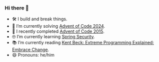 ### Hi there 👋

- 🛠 I build and break things.
- 🤩 I’m currently solving [Advent of Code 2024](https://github.com/andilau/advent-of-code-2024).
- 🎉 I recently completed [Advent of Code 2015](https://github.com/andilau/advent-of-code-2015).
- 🤓 I’m currently learning [Spring Security](https://spring.io/projects/spring-security).
- 📚 I’m currently reading [Kent Beck: Extreme Programming Explained: Embrace Change](https://www.oreilly.com/library/view/extreme-programming-explained/0321278658/).
- 😄 Pronouns: he/him

<!--
**andilau/andilau** is a ✨ _special_ ✨ repository because its `README.md` (this file) appears on your GitHub profile.

Here are some ideas to get you started:

- 🔭 I’m currently working on ...
- 🌱 I’m currently learning ...
- 👯 I’m looking to collaborate on ...
- 🤔 I’m looking for help with ...
- 💬 Ask me about ...
- 📫 How to reach me: ...
- 😄 Pronouns: ...
- ⚡ Fun fact: ...
-->
